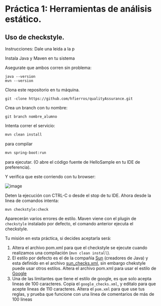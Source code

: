 # Práctica 1: Herramientas de análisis estático. 
## Uso de checkstyle. 

Instrucciones:
Dale una leida a la p

Instala Java y Maven en tu sistema

Asegurate que ambos corren sin problema: 

```
java --version
mvn --version
```

Clona este repositorio en tu máquina. 

``` 
git -clone https://github.com/hfierros/qualityAssurance.git
```

Crea un branch con tu nombre: 
```
git branch nombre_alumno
```

Intenta correr el servicio: 

```sh
mvn clean install
```
para compilar 
```sh
mvn spring-boot:run
```
para ejecutar. (O abre el código fuente de HelloSample en tu IDE de preferencia). 

Y verifica que este corriendo con tu browser:

![image](https://user-images.githubusercontent.com/25756273/158038586-63e532ba-f355-469d-9d00-7a0cef6242fe.png)

Deten la ejecución con CTRL-C o desde el stop de tu IDE. Ahora desde la linea de comandos intenta: 
```
mvn checkstyle:check
```

Aparecerán varios errores de estilo. 
Maven viene con el plugin de ```checkstyle``` instalado por defecto, el comando anterior ejecuta el checkstyle.  

Tu misión en esta práctica, si decides aceptarla será:

1. Altera el archivo pom.xml para que el checkstyle se ejecute cuando realizamos una compilación (```mvn clean install```). 
2. El estilo por defecto es el de la compañía [Sun](https://checkstyle.org/sun_style.html) (creadores de Java) y esta definido en el archivo 
[sun_checks.xml](https://maven.apache.org/plugins-archives/maven-checkstyle-plugin-2.14/config/sun_checks.html), 
sin embargo chekstyle puede usar otros estilos. Altera el archivo pom.xml para usar el estilo de [Google](https://checkstyle.org/google_style.html)
3. Una de las limitantes que tiene el estilo de google, es que solo acepta lineas de 100 caracteres. Copia el ```google_checks.xml```, y editalo para que acepte lineas de 110 
caracteres. Altera el ```pom.xml``` para que use tus reglas, y prueba que funcione con una linea de comentarios de más de 100 lineas

